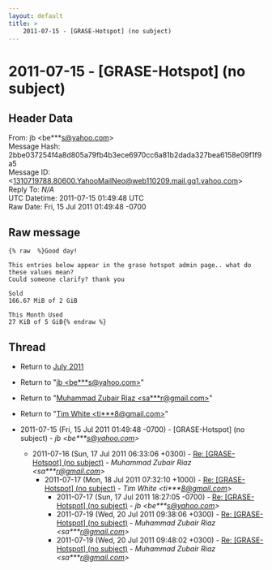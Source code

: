 ```yaml
---
layout: default
title: >
    2011-07-15 - [GRASE-Hotspot] (no subject)
---
```


# 2011-07-15 - [GRASE-Hotspot] (no subject)

## Header Data

From: jb \<be***s@yahoo.com\><br>
Message Hash: 2bbe037254f4a8d805a79fb4b3ece6970cc6a81b2dada327bea6158e09f1f9a5<br>
Message ID: \<1310719788.80600.YahooMailNeo@web110209.mail.gq1.yahoo.com\><br>
Reply To: _N/A_<br>
UTC Datetime: 2011-07-15 01:49:48 UTC<br>
Raw Date: Fri, 15 Jul 2011 01:49:48 -0700<br>

## Raw message

```
{% raw  %}Good day!

This entries below appear in the grase hotspot admin page.. what do these values mean?
Could someone clarify? thank you

Sold
166.67 MiB of 2 GiB

This Month Used 
27 KiB of 5 GiB{% endraw %}
```

## Thread

+ Return to [July 2011](/archive/2011/07)

+ Return to "[jb <be***s<span>@</span>yahoo.com>](/authors/be___s_at_yahoo_com)"
+ Return to "[Muhammad Zubair Riaz <sa***r<span>@</span>gmail.com>](/authors/sa___r_at_gmail_com)"
+ Return to "[Tim White <ti***8<span>@</span>gmail.com>](/authors/ti___8_at_gmail_com)"

+ 2011-07-15 (Fri, 15 Jul 2011 01:49:48 -0700) - [GRASE-Hotspot] (no subject) - _jb \<be***s@yahoo.com\>_
  + 2011-07-16 (Sun, 17 Jul 2011 06:33:06 +0300) - [Re: [GRASE-Hotspot] (no subject)](/archive/2011/07/22966d7ab28ac1c0f119e9042697470f65ef2c41102f25f899b11baa7fa67441) - _Muhammad Zubair Riaz \<sa***r@gmail.com\>_
    + 2011-07-17 (Mon, 18 Jul 2011 07:32:10 +1000) - [Re: [GRASE-Hotspot] (no subject)](/archive/2011/07/2209490ab1a09677b64e2e7e0c985a29a673bcdf613cf1cfdd41b02e81b3484d) - _Tim White \<ti***8@gmail.com\>_
      + 2011-07-17 (Sun, 17 Jul 2011 18:27:05 -0700) - [Re: [GRASE-Hotspot] (no subject)](/archive/2011/07/eefa700dcbbddb41a216b5552aab63abe1f5b65882a3b911e6e77ef92421a1a0) - _jb \<be***s@yahoo.com\>_
      + 2011-07-19 (Wed, 20 Jul 2011 09:38:06 +0300) - [Re: [GRASE-Hotspot] (no subject)](/archive/2011/07/70605dc6670439595c4dcf8241f1e65ce6b8dbc83ebb98978b04a9a457d9cefa) - _Muhammad Zubair Riaz \<sa***r@gmail.com\>_
      + 2011-07-19 (Wed, 20 Jul 2011 09:48:02 +0300) - [Re: [GRASE-Hotspot] (no subject)](/archive/2011/07/710e8a6d483b375a4faf1c9d242bae9a14c458b5b0a7153f0ef8ce7faafbd1ad) - _Muhammad Zubair Riaz \<sa***r@gmail.com\>_

